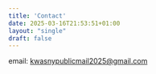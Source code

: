 ```yaml
---
title: 'Contact'
date: 2025-03-16T21:53:51+01:00
layout: "single"
draft: false
---
```


email: kwasnypublicmail2025@gmail.com
